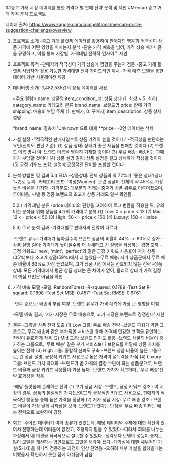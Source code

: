 ##중고 거래 시장 데이터를 통한 가격대 별 판매 전략 분석 및 제안
#Mercari 중고 거래 가격 분석 프로젝트


데이터 출처: https://www.kaggle.com/competitions/mercari-price-suggestion-challenge/overview


1) 프로젝트 소개
   -중고 거래 플랫폼 데이터를 활용하여 판매자의 행동과 적극성이 상품 가격에 어떤 영향을 미치는지 분석
   -단순 가격 예측을 넘어, 가격 상승 매커니즘을 규명하고, 이를 통해 시장별, 가격대별 전략적 인사이트 제안

2) 프로젝트 목적
   -판매자의 적극성이 가격 상승에 영향을 주는지 검증
   -중고 거래 플랫폼 사업자가 활용 가능한 가격대별 전략 가이드라인 제시
   -가격 예측 모델을 통한 데이터 기반 시뮬레이션 제공


3) 데이터셋 소개
   -1,482,535건의 상품 데이터를 사용
   
   <주요 컬럼>
      name: 상품명
      item_condition_id: 상품 상태 (1: 최상 ~ 5: 최하)
      category_name: 카테고리 분류
      brand_name: 브랜드명
      price: 판매 가격
      shipping: 배송비 부담 주체 (1: 판매자, 0: 구매자)
      item_description: 상품 상세 설명

   *brand_name: 결측치 'Unknown'으로 대체
   **price==0인 데이터는 삭제

4) 가설 설정
   -"적극적인 판매자일수록 상품 가격이 높을 것이다."
     -적극성을 판단하는 요인(신뢰도 판단 기준):
       (1) 상품 상태: 상태가 좋은 제품을 판매할 것이다
       (2) 브랜드 이름 명시 여: 브랜드 이름을 명확히 기재할 것이다
       (3) 무료 배송: 배송비는 판매자가 부담할 것이다
       (4) 상품 설명 길이: 상품 설명을 길고 상세하게 작성할 것이다
       (5) 긍정 키워드 포함: 설명에 긍정적인 단어를 포함할 것이다

5) 분석 방법론 및 결과
   5.1) EDA
   -상품상태: 전체 상품의 약 72%가 '좋은 상태'(상태 1~2)로 등록
   -카테고리 분포: '여성(Women)' 관련 상품이 전체의 약 45%로 가장 높은 비율을 차지함
   -가격분포: 대부분의 거래는 중저가 상품 위주로 이루어졌으며, 루이비통, 샤넬 등 명품 브랜드의 초고가 상품 거래도 일부 확인됨.

   5.2.) 가격대별 분류
   -price 데이터의 편향을 고려하여 로그 변환을 적용한 뒤, 유의미한 분석을 위해 상품을 4개의 가격대로 분류
     (1) Low: 0 < price < 12
     (2) Mid: 12 <= price < 50
     (3) High: 50 <= price < 150
     (4) Luxury: 150 <= price

   5.3) 주요 분석 결과
   -가격대별로 판매자의 전략이 다르다

     -브랜드 유무: 가격대가 높아질수록 브랜드 상품의 비율이 44% -> 80%로 증가
     -상품 설명 길이: 가격대가 높이질수록 더 상세하고 긴 설명을 작성하는 경향 포착
     -긍정 키워드: 'new', 'mint', 'perfect'와 같은 긍정 키워드 사용률이 저가 상품(35%)보다 초고가 상품(59%)에서 더 높았음
     -무료 배송: 저가 상품군에서 무료 배송 비율이 63%로 가장 높았으며, 고가 상품 시장에서는 선호되지 않는 전략
     -상품 상태: 모든 가격대에서 평균 상품 상태는 큰 차이가 없어, 물리적 상태가 가격 결정의 핵심 요인은 아님을 확인


6) 가격 예측 모델
   -모델: RandomForest
     -R-squared: 0.1789
     -Test Set R-squard: 0.1808
     -Test Set MSE: 0.4571
     -Test Set RMSE: 0.6761

   -변수 중요도: 배송비 부담 여부, 브랜드 유무가 가격 예측에 가장 큰 영향을 미침

   -모델 예측 결과, '저가 시장은 무료 배송으로, 고가 시장은 브랜드로 경쟁한다' 재현

7) 결론
   -그룹별 상품 전략 도출
     (1) Low 그룹: 무료 배송 전략
       -브랜드 파워가 약한 그룹으로, 무료 배송과 같은 부가적인 서비스를 통해 가격에 민감한 고객을 유인하는 전략이 유효하게 작용
     (2) Mid 그룹: 브랜드 인지도 활용
       -브랜드 상품의 비율이 증가하는 그룹으로, '무료 배송' 같은 부가 서비스보다 브랜드를 어필해 상품 가치를 높이는 전략
     (3) High 그룹: 종합적 신뢰도 구축
       -브랜드 상품 비율이 높은 그룹으로, 긴 상품 설명, 긍정적 키워드 사용으로 높은 가격이 설득력을 가짐
     (4) Luxury 그룹: 브랜드 가치 극대화
       -브랜드가 곧 가격의 결정 수단이 되는 상품군으로, 브랜드 비율과 긍정 키워드 사용률이 가장 높다
       -브랜드 가치가 확고하며, '무료 배송'전략 효과성을 적음
   
   -해당 플랫폼에 존재하는 전략
     (1) 고가 상품 시장: 브랜드, 긍정 키워드 강조
         : 이 시장의 경우, 상품의 본질적인 가치(브랜드)와 긍정적인 키워드 사용으로, 판매자의 적극적인 행동을 통해 높은 가격을 정당화
     (2) 저가 상품 시장: 무료 배송 강조
         : 브랜드 비율이 가장 낮게 나타남을 보아, 브랜드가 없다는 단점을 '무료 배송'이라는 배송 전략으로 보완하며 경쟁


8) 회고
   -주어진 데이터가 여러 종류가 있었는데, 해당 데이터와 주제에 대한 확신이 있어서 진행하는데 어려움이 없었고, 조장까지 맡을 수 있었다
   -따라서 회의를 나누는 과정에서 내 의견을 적극적으로 설득할 수 있었다
   -생각보다 모델의 성능이 좋지는 않아 모델을 개선하는 방안으로도 고민을 해봐야 겠다
   -대가설에 대한 세부적인 가설(5가지)을 하나씩 검증하는 과정이 인상 깊었음
   -오히려 세부 가설을 합쳤을때는 어땠을지 확인하지 못한 점에 아쉬움이 남음
 
